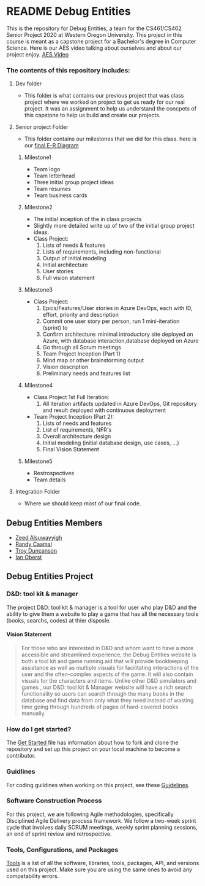 # README Debug Entities

This is the repository for Debug Entities, a team for the CS461/CS462 Senior Project 2020 at Western Oregon University. This project in this course is meant as a capstone project for a Bachelor's degree in Computer Science. Here is our AES video talking about ourselves and about our project enjoy. [AES Video](https://youtu.be/HbPBL49yS04)

### The contents of this repository includes: ###


1. Dev folder
    * This folder is what contains our previous project that was class project where we worked on project to get us ready for our real project. It was an assignment to help us understand the concpets of this capstone to help us build and create our projects. 

1. Senior project Folder
    * This folder contains our milestones that we did for this class. here is our [final E-R Diagram](https://github.com/rcaamal/debug_entities/blob/master/Dev/D_D_tool_kit_manager/README.md)

    1. Milestone1
	    * Team logo 
		* Team letterhead 
		* Three initial group project ideas
		* Team resumes 
		* Team business cards
	2. Milestone2  
	    * The initial inception of the in class projects 
		* Slightly more detailed write up of two of the initial group project ideas.
		* Class Project:
            1.	Lists of needs & features
            2.	Lists of requirements, including non-functional
            3.	Output of initial modeling
            4.	Initial architecture
            5.	User stories
            6.	Full vision statement

	3. Milestone3
	    * Class Project:
            1.	Epics/Features/User stories in Azure DevOps, each with ID, effort, priority and description
            2.	Commit one user story per person, run 1 mini-iteration (sprint) to
            3.	Confirm architecture: minimal introductory site deployed on Azure, with database interaction,database deployed on Azure
            4.	Go through all Scrum meetings
            5.	Team Project Inception (Part 1)
            6.	Mind map or other brainstorming output
            7.	Vision description
            8.	Preliminary needs and features list
	4. Milestone4
	    * Class Project 1st Full Iteration:
            1.	All iteration artifacts updated in Azure DevOps, Git repository and result deployed with continuous deployment
        * Team Project Inception (Part 2):
            1.	Lists of needs and features
            2.	List of requirements, NFR's
            3.	Overall architecture design
            4.	Initial modeling (initial database design, use cases, ...) 
            5.	Final Vision Statement
	5. Milestone5
		* Restrospectives
		* Team details


1. Integration Folder
    * Where we should keep most of our final code.


## Debug Entities Members ##

* [Zeed Alsuwayyigh](https://github.com/ZeedAlsuwayyigh)
* [Randy Caamal](https://github.com/rcaamal)
* [Troy Duncanson](https://github.com/Silmarwin)
* [Ian Oberst](https://github.com/Ioberst17)

## Debug Entities Project ##

### D&D: tool kit & manager ###

The project D&D: tool kit & manager is a tool for user who play D&D and the ability to give them a website to play a game that has all the necessary tools  (books, searchs, codes) at thier disposle.

#### Vision Statement ####

> For those who are interested in D&D and whom want to have a more accessible and streamlined experience, the Debug Entities website is both a tool kit and game running aid that will provide bookkeeping assistance as well as multiple visuals for facilitating interactions of the user and the often-complex aspects of the game. It will also contain visuals for the characters and items. Unlike other D&D simulators and games , our D&D: tool kit & Manager website will have a rich search functionality so users can search through the many books in the database and find data from only what they need instead of wasting time going through hundreds of pages of hard-covered books manually.

### How do I get started? ###

The [Get Started ](GETSTARTED.md) file has information about how to fork and clone the repository and set up this project on your local machine to become a contributor.

### Guidlines ###

For coding guildines when working on this project, see these [Guidelines](Guidlines.md).

### Software Construction Process ###

For this project, we are following Agile methodologies, specifically Disciplined Agile Delivery process framework.
We follow a two-week sprint cycle that involves daily SCRUM meetings, weekly sprint planning sessions, an end of sprint review and retrospective.

### Tools, Configurations, and Packages ###

[Tools](tools.md) is a list of all the software, libraries, tools, packages, API, and versions used on this project. Make sure you are using the same ones to avoid any compatability errors.
